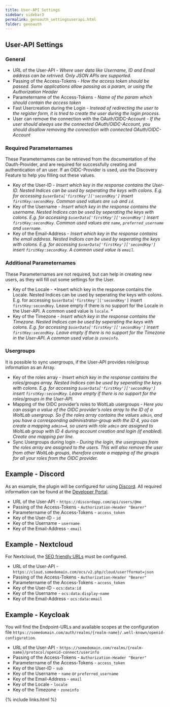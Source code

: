 ```yaml
---
title: User-API Settings
sidebar: sidebar3
permalink: genoauth_settingsuserapi.html
folder: genoauth
---
```


## User-API Settings

### General
* URL of the User-API - *Where user data like Username, ID and Email address can be retrived. Only JSON APIs are supported.*
* Passing of the Access-Tokens - *How the access token should be passed. Some applications allow passing as a param, or using the Authorization Header*
* Parametername of the Access-Tokens - *Name of the param which should contain the access token*
* Fast Usercreation during the Login - *Instead of redirecting the user to the register form, it is tried to create the user during the login process.*
* User can remove the connection with the OAuth/OIDC-Account - *If the user should always use the connected OAuth/OIDC-Account, you should disallow removing the connection with connected OAuth/OIDC-Account*

### Required Parameternames
These Parameternames can be retrieved from the documentation of the Oauth-Provider, and are required for successfully creating and authentication of an user. If an OIDC-Provider is used, use the Discovery Feature to help you filling out these values.

* Key of the User-ID - *Insert which key in the response contains the User-ID. Nested Indices can be used by seperating the keys with colons. E.g. for accessing `$userData['firstKey']['secondKey']` insert `firstKey:secondKey`. Common used values are `sub` and `id`.*
* Key of the Username - *Insert which key in the response contains the username. Nested Indices can be used by seperating the keys with colons. E.g. for accessing `$userData['firstKey']['secondKey']` insert `firstKey:secondKey`. Common used values are `name`, `preferred_username` and `username`.*
* Key of the Email-Address - *Insert which key in the response contains the email address. Nested Indices can be used by seperating the keys with colons. E.g. for accessing `$userData['firstKey']['secondKey']` insert `firstKey:secondKey`. A common used value is `email`.*

### Additional Parameternames
These Parameternames are not required, but can help in creating new users, as they will fill out some settings for the User.
* Key of the Locale - *Insert which key in the response contains the Locale. Nested Indices can be used by seperating the keys with colons. E.g. for accessing `$userData['firstKey']['secondKey']` insert `firstKey:secondKey`. Leave empty if there is no support for the Locale in the User-API. A common used value is `locale`. *
* Key of the Timezone - *Insert which key in the response contains the Timezone. Nested Indices can be used by seperating the keys with colons. E.g. for accessing `$userData['firstKey']['secondKey']` insert `firstKey:secondKey`. Leave empty if there is no support for the Timezone in the User-API. A common used value is `zoneinfo`.*

### Usergroups
It is possible to sync usergroups, if the User-API provides role/group information as an Array.

* Key of the roles array - *Insert which key in the response contains the roles/groups array. Nested Indices can be used by seperating the keys with colons. E.g. for accessing `$userData['firstKey']['secondKey']` insert `firstKey:secondKey`. Leave empty if there is no support for the roles/groups in the User-API.*
* Mapping of the OIDC provider’s roles to WoltLab usergroups - *Here you can assign a value of the OIDC provider’s roles array to the ID of a WoltLab usergroup. So if the roles array contains the values `admin`, and you have a corresponding administrator-group with the ID 4, you can create a mapping `admin=4`, so users with role `admin` are assigned to WoltLab group with ID 4 during account creation and login (if enabled). Create one mapping per line.*
* Sync Usergroups during login - *During the login, the usergroups from the roles array are assigned to the users. This will also remove the user from other WoltLab groups, therefore create a mapping of the groups for all your roles from the OIDC provider.*


## Example - Discord
As an example, the plugin will be configured for using [Discord](https://discordapp.com). All required information can be found at the [Developer Portal](https://discordapp.com/developers/docs/resources/user#get-current-user).

* URL of the User-API - `https://discordapp.com/api/users/@me`
* Passing of the Access-Tokens - `Authorization-Header "Bearer"`
* Parametername of the Access-Tokens - `access_token`
* Key of the User-ID - `id`
* Key of the Username - `username`
* Key of the Email-Address - `email`

## Example - Nextcloud
For Nextcloud, the [SEO friendly URLs](https://www.woltlab.com/article/25-setting-up-user-friendly-urls/) must be configured.

* URL of the User-API - `https://cloud.somedomain.com/ocs/v2.php/cloud/user?format=json`
* Passing of the Access-Tokens - `Authorization-Header "Bearer"`
* Parametername of the Access-Tokens - `access_token`
* Key of the User-ID - `ocs:data:id`
* Key of the Username - `ocs:data:display-name`
* Key of the Email-Address - `ocs:data:email`

## Example - Keycloak
You will find the Endpoint-URLs and available scopes at the configuration file `https://somedomain.com/auth/realms/{realm-name}/.well-known/openid-configuration`.

* URL of the User-API - `https://somedomain.com/realms/{realm-name}/protocol/openid-connect/userinfo`
* Passing of the Access-Tokens - `Authorization-Header "Bearer"`
* Parametername of the Access-Tokens - `access_token`
* Key of the User-ID - `sub`
* Key of the Username - `name` or `preferred_username`
* Key of the Email-Address - `email`
* Key of the Locale - `locale`
* Key of the Timezone - `zoneinfo`


{% include links.html %}
